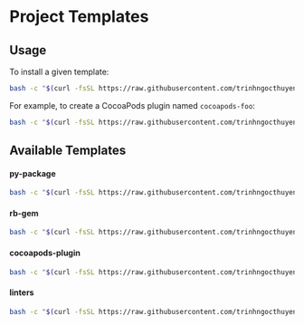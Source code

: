 # Project Templates

## Usage

To install a given template:
```bash
bash -c "$(curl -fsSL https://raw.githubusercontent.com/trinhngocthuyen/templates/HEAD/install.sh)" _ -t <TEMPLATE_NAME> -s <SUBSTITUTE_CONTENT>
```

For example, to create a CocoaPods plugin named `cocoapods-foo`:
```bash
bash -c "$(curl -fsSL https://raw.githubusercontent.com/trinhngocthuyen/templates/HEAD/install.sh)" _ -t cocoapods-plugin -s '{"name": "cocoapods-foo"}'
```

## Available Templates

#### py-package
```bash
bash -c "$(curl -fsSL https://raw.githubusercontent.com/trinhngocthuyen/templates/HEAD/install.sh)" _ -t py-package -s '{"name": "foo"}'
```

#### rb-gem
```bash
bash -c "$(curl -fsSL https://raw.githubusercontent.com/trinhngocthuyen/templates/HEAD/install.sh)" _ -t rb-gem -s '{"name": "foo"}'
```

#### cocoapods-plugin
```bash
bash -c "$(curl -fsSL https://raw.githubusercontent.com/trinhngocthuyen/templates/HEAD/install.sh)" _ -t cocoapods-plugin -s '{"name": "foo"}'
```

#### linters
```bash
bash -c "$(curl -fsSL https://raw.githubusercontent.com/trinhngocthuyen/templates/HEAD/install.sh)" _ -t linters
```